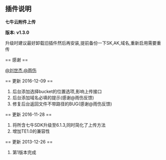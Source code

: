 ## 插件说明 ##

**七牛云附件上传**

**版本: v1.3.0**

升级时建议最好卸载旧插件然后再安装,提前备份一下SK,AK,域名,重新启用需要重传

== 感谢 ==
    
 [@刘世杰](http://t.qq.com/youtubefans),[@雨伤](http://t.qq.com/yushanggj)

== 更新 2016-12-09 ==

 1. 后台添加选择bucket的位置选项,影响上传接口
 2. 后台添加域名必填的提示(感谢@雨伤反馈)
 3. 修复后台返回文件不带路径的BUG(感谢@雨伤反馈)

== 更新 2016-11-28 ==

 1. 将所含七牛SDK升级至6.1.3,同时简化了上传方法
 2. 增加TE1.0的兼容性

== 更新 2013-12-26 ==

 1. 第1版本完成
